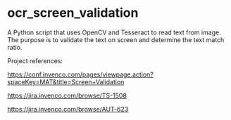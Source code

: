 # ocr_screen_validation
A Python script that uses OpenCV and Tesseract to read text from image. The purpose is to validate the text on screen and determine the text match ratio.

Project references:

https://conf.invenco.com/pages/viewpage.action?spaceKey=MAT&title=Screen+Validation

https://jira.invenco.com/browse/TS-1508

https://jira.invenco.com/browse/AUT-623

